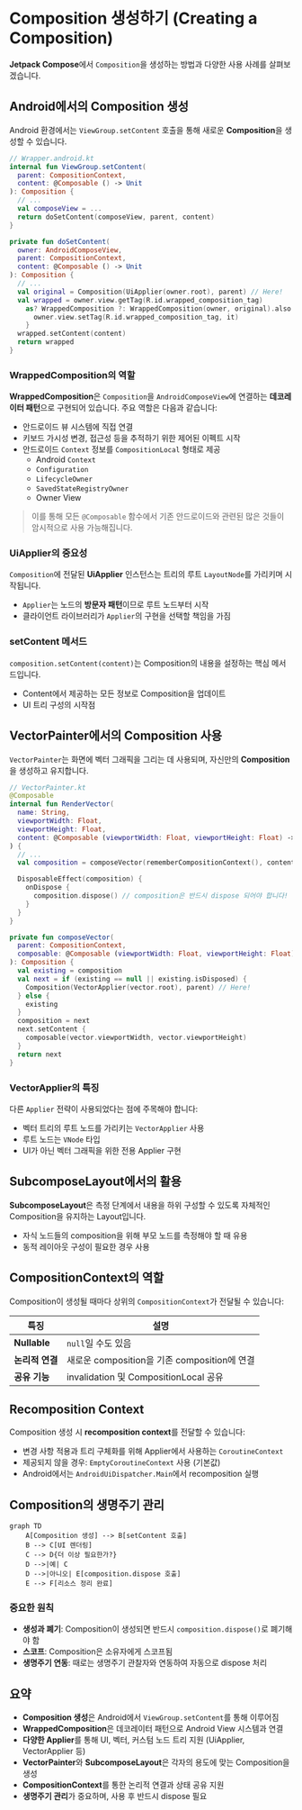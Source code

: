 # Composition 생성하기 (Creating a Composition)

**Jetpack Compose**에서 `Composition`을 생성하는 방법과 다양한 사용 사례를 살펴보겠습니다.

## Android에서의 Composition 생성

Android 환경에서는 `ViewGroup.setContent` 호출을 통해 새로운 **Composition**을 생성할 수 있습니다.

```kotlin
// Wrapper.android.kt
internal fun ViewGroup.setContent(
  parent: CompositionContext,
  content: @Composable () -> Unit
): Composition {
  // ...
  val composeView = ...
  return doSetContent(composeView, parent, content)
}

private fun doSetContent(
  owner: AndroidComposeView,
  parent: CompositionContext,
  content: @Composable () -> Unit
): Composition {
  // ...
  val original = Composition(UiApplier(owner.root), parent) // Here!
  val wrapped = owner.view.getTag(R.id.wrapped_composition_tag)
    as? WrappedComposition ?: WrappedComposition(owner, original).also {
      owner.view.setTag(R.id.wrapped_composition_tag, it)
    }
  wrapped.setContent(content)
  return wrapped
}
```

### WrappedComposition의 역할

**WrappedComposition**은 `Composition`을 `AndroidComposeView`에 연결하는 **데코레이터 패턴**으로 구현되어 있습니다. 주요 역할은 다음과 같습니다:

- 안드로이드 뷰 시스템에 직접 연결
- 키보드 가시성 변경, 접근성 등을 추적하기 위한 제어된 이펙트 시작
- 안드로이드 `Context` 정보를 `CompositionLocal` 형태로 제공
  - Android `Context`
  - `Configuration`
  - `LifecycleOwner`
  - `SavedStateRegistryOwner`
  - Owner View

> 이를 통해 모든 `@Composable` 함수에서 기존 안드로이드와 관련된 많은 것들이 암시적으로 사용 가능해집니다.

### UiApplier의 중요성

`Composition`에 전달된 **UiApplier** 인스턴스는 트리의 루트 `LayoutNode`를 가리키며 시작됩니다.

- `Applier`는 노드의 **방문자 패턴**이므로 루트 노드부터 시작
- 클라이언트 라이브러리가 `Applier`의 구현을 선택할 책임을 가짐

### setContent 메서드

`composition.setContent(content)`는 Composition의 내용을 설정하는 핵심 메서드입니다.

- Content에서 제공하는 모든 정보로 Composition을 업데이트
- UI 트리 구성의 시작점


## VectorPainter에서의 Composition 사용

`VectorPainter`는 화면에 벡터 그래픽을 그리는 데 사용되며, 자신만의 **Composition**을 생성하고 유지합니다.

```kotlin
// VectorPainter.kt
@Composable
internal fun RenderVector(
  name: String,
  viewportWidth: Float,
  viewportHeight: Float,
  content: @Composable (viewportWidth: Float, viewportHeight: Float) -> Unit
) {
  // ...
  val composition = composeVector(rememberCompositionContext(), content)

  DisposableEffect(composition) {
    onDispose {
      composition.dispose() // composition은 반드시 dispose 되어야 합니다!
    }
  }
}

private fun composeVector(
  parent: CompositionContext,
  composable: @Composable (viewportWidth: Float, viewportHeight: Float) -> Unit
): Composition {
  val existing = composition
  val next = if (existing == null || existing.isDisposed) {
    Composition(VectorApplier(vector.root), parent) // Here!
  } else {
    existing
  }
  composition = next
  next.setContent {
    composable(vector.viewportWidth, vector.viewportHeight)
  }
  return next
}
```

### VectorApplier의 특징

다른 `Applier` 전략이 사용되었다는 점에 주목해야 합니다:

- 벡터 트리의 루트 노드를 가리키는 `VectorApplier` 사용
- 루트 노드는 `VNode` 타입
- UI가 아닌 벡터 그래픽을 위한 전용 Applier 구현

## SubcomposeLayout에서의 활용

**SubcomposeLayout**은 측정 단계에서 내용을 하위 구성할 수 있도록 자체적인 Composition을 유지하는 Layout입니다.

- 자식 노드들의 composition을 위해 부모 노드를 측정해야 할 때 유용
- 동적 레이아웃 구성이 필요한 경우 사용

## CompositionContext의 역할

Composition이 생성될 때마다 상위의 `CompositionContext`가 전달될 수 있습니다:

| 특징 | 설명 |
|------|------|
| **Nullable** | `null`일 수도 있음 |
| **논리적 연결** | 새로운 composition을 기존 composition에 연결 |
| **공유 기능** | invalidation 및 CompositionLocal 공유 |

## Recomposition Context

Composition 생성 시 **recomposition context**를 전달할 수 있습니다:

- 변경 사항 적용과 트리 구체화를 위해 Applier에서 사용하는 `CoroutineContext`
- 제공되지 않을 경우: `EmptyCoroutineContext` 사용 (기본값)
- Android에서는 `AndroidUiDispatcher.Main`에서 recomposition 실행

## Composition의 생명주기 관리

```mermaid
graph TD
    A[Composition 생성] --> B[setContent 호출]
    B --> C[UI 렌더링]
    C --> D{더 이상 필요한가?}
    D -->|예| C
    D -->|아니오| E[composition.dispose 호출]
    E --> F[리소스 정리 완료]
```

### 중요한 원칙

- **생성과 폐기**: Composition이 생성되면 반드시 `composition.dispose()`로 폐기해야 함
- **스코프**: Composition은 소유자에게 스코프됨
- **생명주기 연동**: 때로는 생명주기 관찰자와 연동하여 자동으로 dispose 처리

## 요약

- **Composition 생성**은 Android에서 `ViewGroup.setContent`를 통해 이루어짐
- **WrappedComposition**은 데코레이터 패턴으로 Android View 시스템과 연결
- **다양한 Applier**를 통해 UI, 벡터, 커스텀 노드 트리 지원 (UiApplier, VectorApplier 등)
- **VectorPainter**와 **SubcomposeLayout**은 각자의 용도에 맞는 Composition을 생성
- **CompositionContext**를 통한 논리적 연결과 상태 공유 지원
- **생명주기 관리**가 중요하며, 사용 후 반드시 dispose 필요